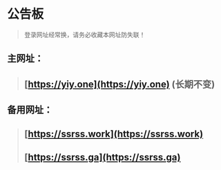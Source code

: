 # 公告板
> 登录网址经常换，请务必收藏本网址防失联！
## 主网址：
> ## **[https://yiy.one](https://yiy.one)** (长期不变)
## 备用网址：
> ## **[https://ssrss.work](https://ssrss.work)**
> ## **[https://ssrss.ga](https://ssrss.ga)**
